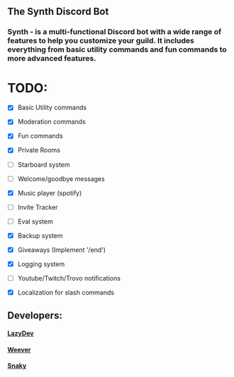 ## The Synth Discord Bot

### **Synth** -  is a multi-functional Discord bot with a wide range of features to help you customize your guild. It includes everything from basic utility commands and fun commands to more advanced features. 

# TODO:

- [x] Basic Utility commands 
- [x] Moderation commands
- [x] Fun commands 
- [x] Private Rooms
- [ ] Starboard system
- [ ] Welcome/goodbye messages
- [x] Music player (spotify)
- [ ] Invite Tracker
- [ ] Eval system
- [x] Backup system 
- [x] Giveaways (Implement '/end')
- [x] Logging system 
- [ ] Youtube/Twitch/Trovo notifications
- [x] Localization for slash commands


## Developers:
#### [LazyDev](https://github.com/devbutlazy)
#### [Weever](https://github.com/prunus1337)
#### [Snaky](https://github.com/Snaky1a)
